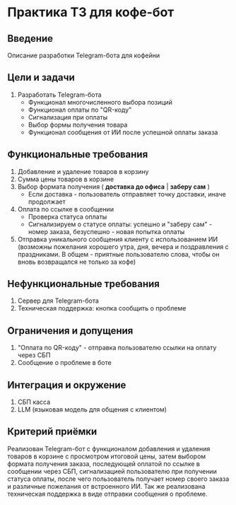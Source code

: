 # Практика ТЗ для кофе-бот

## Введение

Описание разработки Telegram-бота для кофейни

## Цели и задачи

1. Разработать Telegram-бота
   - Функционал многочисленного выбора позиций
   - Функционал оплаты по "QR-коду"
   - Сигнализация при оплаты
   - Выбор формы получения товара
   - Функционал сообщения от ИИ после успешной оплаты заказа

## Функциональные требования

1. Добавление и удаление товаров в корзину
2. Сумма цены товаров в корзине
2. Выбор формата получения ( **доставка до офиса** | **заберу сам** )
    - Если доставка - пользователь отправляет точку доставки, иначе продолжает
3. Оплата по ссылке в сообщении
	- Проверка статуса оплаты
	- Сигнализируем о статусе оплаты: успешно и "заберу сам" - номер заказа, безуспешно - новая попытка оплаты
4. Отправка уникального сообщения клиенту с использованием ИИ (возможны пожелания хорошего утра, дня, вечера и поздравления с праздниками. В общем - приятные пользователю слова, чтобы он вновь возвращался не только за кофе)

## Нефункциональные требования

1. Сервер для Telegram-бота
2. Техническая поддержка: кнопка сообщить о проблеме

## Ограничения и допущения

1. "Оплата по QR-коду" - отправка пользователю ссылки на оплату через СБП
2. Сообщение о проблеме в боте

## Интеграция и окружение

1. СБП касса
2. LLM (языковая модель для общения с клиентом)

## Критерий приёмки
Реализован Telegram-бот с функционалом добавления и удаления товаров в корзине с просмотром итоговой цены, затем выбором формата получения заказа, последующей оплатой по ссылке в сообщении через СБП, сигнализацией пользователю при получении статуса оплаты, после чего пользователь получает номер своего заказа и различные пожелания от встроенного ИИ. Так же реализована техническая поддержка в виде отправки сообщения о проблеме.
